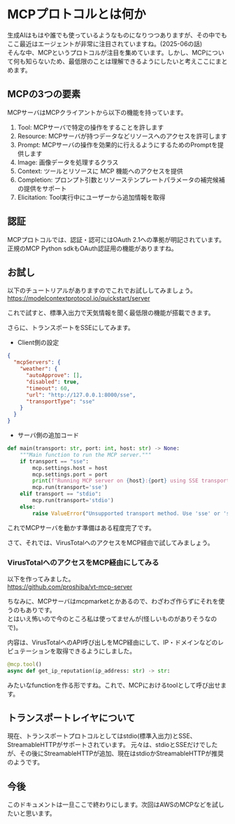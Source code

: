 # MCPプロトコルとは何か

生成AIはもはや誰でも使っているようなものになりつつありますが、その中でもここ最近はエージェントが非常に注目されていますね。(2025-06の話)  
そんな中、MCPというプロトコルが注目を集めています。しかし、MCPについて何も知らないため、最低限のことは理解できるようにしたいと考えここにまとめます。  


## MCPの3つの要素

MCPサーバはMCPクライアントから以下の機能を持っています。
1. Tool: MCPサーバで特定の操作をすることを許します
2. Resource: MCPサーバが持つデータなどリソースへのアクセスを許可します
3. Prompt: MCPサーバの操作を効果的に行えるようにするためのPromptを提供します
4. Image: 画像データを処理するクラス
5. Context: ツールとリソースに MCP 機能へのアクセスを提供
6. Completion: プロンプト引数とリソーステンプレートパラメータの補完候補の提供をサポート
7. Elicitation: Tool実行中にユーザーから追加情報を取得

## 認証

MCPプロトコルでは、認証・認可にはOAuth 2.1への準拠が明記されています。   
正規のMCP Python sdkもOAuth認証用の機能がありますね。  

## お試し

以下のチュートリアルがありますのでこれでお試ししてみましょう。  
https://modelcontextprotocol.io/quickstart/server

これで試すと、標準入出力で天気情報を聞く最低限の機能が搭載できます。  

さらに、トランスポートをSSEにしてみます。  

- Client側の設定

```json
{
  "mcpServers": {
    "weather": {
      "autoApprove": [],
      "disabled": true,
      "timeout": 60,
      "url": "http://127.0.0.1:8000/sse",
      "transportType": "sse"
    }
  }
}
```

- サーバ側の追加コード

```python
def main(transport: str, port: int, host: str) -> None:
    """Main function to run the MCP server."""
    if transport == "sse":
        mcp.settings.host = host
        mcp.settings.port = port
        print(f"Running MCP server on {host}:{port} using SSE transport...")
        mcp.run(transport='sse')
    elif transport == "stdio":
        mcp.run(transport='stdio')
    else:
        raise ValueError("Unsupported transport method. Use 'sse' or 'stdio'.")
```

これでMCPサーバを動かす準備はある程度完了です。  

さて、それでは、VirusTotalへのアクセスをMCP経由で試してみましょう。  

### VirusTotalへのアクセスをMCP経由にしてみる

以下を作ってみました。  
https://github.com/proshiba/vt-mcp-server

ちなみに、MCPサーバはmcpmarketとかあるので、わざわざ作らずにそれを使うのもありです。  
とはいえ怖いので今のところ私は使ってませんが(怪しいものがありそうなので)。  

内容は、VirusTotalへのAPI呼び出しをMCP経由にして、IP・ドメインなどのレピュテーションを取得できるようにしました。  

```python
@mcp.tool()
async def get_ip_reputation(ip_address: str) -> str:
```

みたいなfunctionを作る形ですね。これで、MCPにおけるtoolとして呼び出せます。  

## トランスポートレイヤについて

現在、トランスポートプロトコルとしてはstdio(標準入出力)とSSE、StreamableHTTPがサポートされています。
元々は、stdioとSSEだけでしたが、その後にStreamableHTTPが追加、現在はstdioかStreamableHTTPが推奨のようです。

## 今後

このドキュメントは一旦ここで終わりにします。次回はAWSのMCPなどを試したいと思います。  
